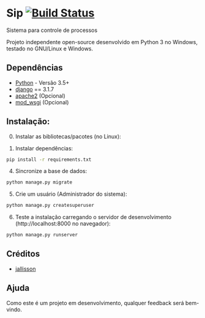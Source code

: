 # Sip [![Build Status](https://travis-ci.org/thiagopena/djangoSIGE.svg?branch=master)](https://travis-ci.org/thiagopena/djangoSIGE)

Sistema para controle de processos

Projeto independente open-source desenvolvido em Python 3 no Windows, testado no GNU/Linux e Windows.


## Dependências

- [Python](https://www.python.org/downloads/) - Versão 3.5+
- [django](http://www.djangoproject.com) == 3.1.7
- [apache2](https://www.apache.org/) (Opcional)
- [mod_wsgi](https://modwsgi.readthedocs.io/en/develop/) (Opcional)

## Instalação:

0. Instalar as bibliotecas/pacotes (no Linux):

1. Instalar dependências:

```bash
pip install -r requirements.txt
```

4. Sincronize a base de dados:

```bash
python manage.py migrate
```

5. Crie um usuário (Administrador do sistema):

```bash
python manage.py createsuperuser
```

6. Teste a instalação carregando o servidor de desenvolvimento (http://localhost:8000 no navegador):

```bash
python manage.py runserver
```

## Créditos

- [jallisson](https://github.com/jallisson)


## Ajuda

Como este é um projeto em desenvolvimento, qualquer feedback será bem-vindo.
